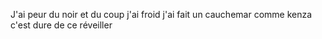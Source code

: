
J'ai peur du noir et  du coup j'ai froid
j'ai fait un cauchemar comme kenza
c'est dure de ce réveiller

